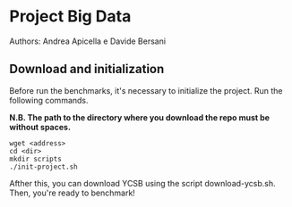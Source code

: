 # Project Big Data 
 Authors: Andrea Apicella e Davide Bersani

## Download and initialization
Before run the benchmarks, it's necessary to initialize the project.
Run the following commands.

**N.B. The path to the directory where you download the repo must be without spaces.**
```
wget <address>
cd <dir>
mkdir scripts
./init-project.sh
```
Afther this, you can download YCSB using the script download-ycsb.sh. Then, you're ready to benchmark!